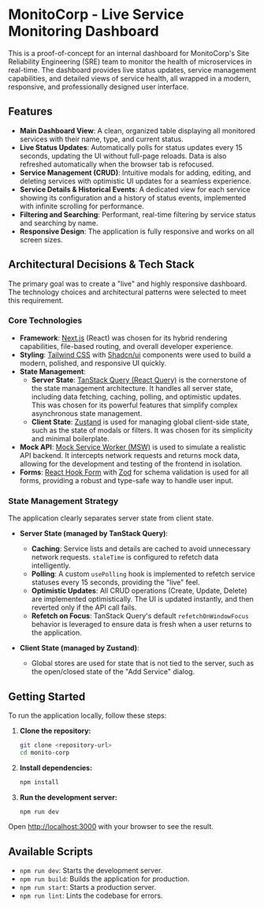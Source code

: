 # MonitoCorp - Live Service Monitoring Dashboard

This is a proof-of-concept for an internal dashboard for MonitoCorp's Site Reliability Engineering (SRE) team to monitor the health of microservices in real-time. The dashboard provides live status updates, service management capabilities, and detailed views of service health, all wrapped in a modern, responsive, and professionally designed user interface.

## Features

- **Main Dashboard View**: A clean, organized table displaying all monitored services with their name, type, and current status.
- **Live Status Updates**: Automatically polls for status updates every 15 seconds, updating the UI without full-page reloads. Data is also refreshed automatically when the browser tab is refocused.
- **Service Management (CRUD)**: Intuitive modals for adding, editing, and deleting services with optimistic UI updates for a seamless experience.
- **Service Details & Historical Events**: A dedicated view for each service showing its configuration and a history of status events, implemented with infinite scrolling for performance.
- **Filtering and Searching**: Performant, real-time filtering by service status and searching by name.
- **Responsive Design**: The application is fully responsive and works on all screen sizes.

## Architectural Decisions & Tech Stack

The primary goal was to create a "live" and highly responsive dashboard. The technology choices and architectural patterns were selected to meet this requirement.

### Core Technologies

- **Framework**: [Next.js](https://nextjs.org/) (React) was chosen for its hybrid rendering capabilities, file-based routing, and overall developer experience.
- **Styling**: [Tailwind CSS](https://tailwindcss.com/) with [Shadcn/ui](https://ui.shadcn.com/) components were used to build a modern, polished, and responsive UI quickly.
- **State Management**:
  - **Server State**: [TanStack Query (React Query)](https://tanstack.com/query/latest) is the cornerstone of the state management architecture. It handles all server state, including data fetching, caching, polling, and optimistic updates. This was chosen for its powerful features that simplify complex asynchronous state management.
  - **Client State**: [Zustand](https://zustand-demo.pmnd.rs/) is used for managing global client-side state, such as the state of modals or filters. It was chosen for its simplicity and minimal boilerplate.
- **Mock API**: [Mock Service Worker (MSW)](https://mswjs.io/) is used to simulate a realistic API backend. It intercepts network requests and returns mock data, allowing for the development and testing of the frontend in isolation.
- **Forms**: [React Hook Form](https://react-hook-form.com/) with [Zod](https://zod.dev/) for schema validation is used for all forms, providing a robust and type-safe way to handle user input.

### State Management Strategy

The application clearly separates server state from client state.

- **Server State (managed by TanStack Query)**:
  - **Caching**: Service lists and details are cached to avoid unnecessary network requests. `staleTime` is configured to refetch data intelligently.
  - **Polling**: A custom `usePolling` hook is implemented to refetch service statuses every 15 seconds, providing the "live" feel.
  - **Optimistic Updates**: All CRUD operations (Create, Update, Delete) are implemented optimistically. The UI is updated instantly, and then reverted only if the API call fails.
  - **Refetch on Focus**: TanStack Query's default `refetchOnWindowFocus` behavior is leveraged to ensure data is fresh when a user returns to the application.

- **Client State (managed by Zustand)**:
  - Global stores are used for state that is not tied to the server, such as the open/closed state of the "Add Service" dialog.

## Getting Started

To run the application locally, follow these steps:

1.  **Clone the repository:**
    ```bash
    git clone <repository-url>
    cd monito-corp
    ```

2.  **Install dependencies:**
    ```bash
    npm install
    ```

3.  **Run the development server:**
    ```bash
    npm run dev
    ```

Open [http://localhost:3000](http://localhost:3000) with your browser to see the result.

## Available Scripts

- `npm run dev`: Starts the development server.
- `npm run build`: Builds the application for production.
- `npm run start`: Starts a production server.
- `npm run lint`: Lints the codebase for errors.